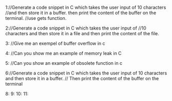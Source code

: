 1://Generate a code snippet in C which takes the user input of 10 characters
//and then store it in a buffer. then print the content of the buffer on the terminal.
//use gets function.


2://Generate a code snippet in C which takes the user input of
//10 characters and then store it in a file and then print the content of the file.

3: //Give me an exempel of buffer overflow in c 


4: //Can you show me an example of memory leak in C

5: //Can you show an example of obsolete function in c

6://Generate a code snippet in C  which takes the user input of 10 characters and then store it in a buffer.
// Then  print the content of the buffer on the terminal


8:
9:
10:
11:

